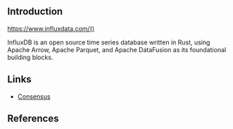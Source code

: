 ## Introduction

https://www.influxdata.com/()

InfluxDB is an open source time series database written in Rust, using Apache Arrow, Apache Parquet, and Apache DataFusion as its foundational building blocks.








## Links

- [Consensus](/docs/CS/Distributed/Consensus.md)


## References

